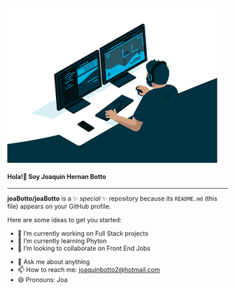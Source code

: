 ![Alt text](giphy.gif)

#### Hola!👋 Soy Joaquin Hernan Botto

<hr />

**joaBotto/joaBotto** is a ✨ _special_ ✨ repository because its `README.md` (this file) appears on your GitHub profile.

Here are some ideas to get you started:

- 🔭 I’m currently working on Full Stack projects
- 🌱 I’m currently learning Phyton
- 👯 I’m looking to collaborate on Front End Jobs
<!-- - 🤔 I’m looking for help with  -->
- 💬 Ask me about anything
- 📫 How to reach me: joaquinbotto2@hotmail.com
- 😄 Pronouns: Joa
<!-- - ⚡ Fun fact: ... -->
